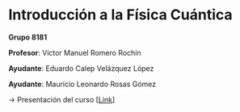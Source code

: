 # Introducción a la Física Cuántica

**Grupo 8181**

**Profesor**: Víctor Manuel Romero Rochín

**Ayudante**: Eduardo Calep Velázquez López

**Ayudante**: Mauricio Leonardo Rosas Gómez

→ Presentación del curso [[Link](https://www.fciencias.unam.mx/docencia/horarios/presentacion/336947)]